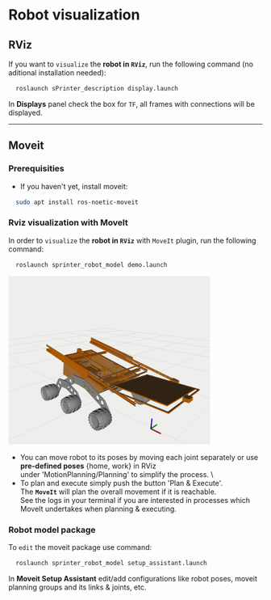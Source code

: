 # Robot visualization

## RViz

If you want to `visualize` the **robot in `RViz`**, run the following command (no aditional installation needed):

```bash
  roslaunch sPrinter_description display.launch 
```
In **Displays** panel check the box for `TF`, all frames with connections will be displayed.

---

## Moveit 

### Prerequisities
- If you haven't yet, install moveit:
```bash
  sudo apt install ros-noetic-moveit
```

### Rviz visualization with MoveIt
In order to `visualize` the **robot in `RViz`** with `MoveIt` plugin, run the following command:

```bash
  roslaunch sprinter_robot_model demo.launch
```

<img src= "./doc/rviz_visualization.png" width=400>

- You can move robot to its poses by moving each joint separately or use **pre-defined poses** {home, work} in RViz \
  under 'MotionPlanning/Planning' to simplify the process. \
- To plan and execute simply push the button 'Plan & Execute'.\
  The **`MoveIt`** will plan the overall movement if it is reachable. \
  See the logs in your terminal if you are interested in processes which MoveIt undertakes when planning & executing.


### Robot model package
To `edit` the moveit package use command:
```bash
  roslaunch sprinter_robot_model setup_assistant.launch
```
In **Moveit Setup Assistant** edit/add configurations like robot poses, moveit planning groups and its links & joints, etc.
